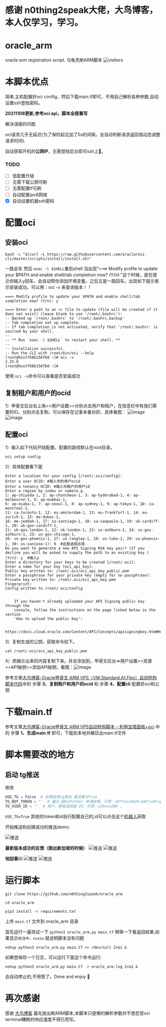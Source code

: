 # 感谢 n0thing2speak大佬，大鸟博客，本人仅学习，学习。
# oracle_arm
oracle arm registration script. 乌龟壳刷ARM脚本
![visitors](https://visitor-badge.glitch.me/badge?page_id=oracle_arm)


# 本脚本优点

简单,主机配置好oci config，然后下载main.tf即可，不用自己解析各种参数,自动设置ssh登陆密码。

**20211108更新,参考oci api，脚本全部重写**

解决误报的问题.

oci请求几乎无延迟(为了保险起见加了5s的间隔，会自动判断请求返回值动态调整请求时间).

自动获取开机的**公网IP**，无需登陆后台即可ssh上🐔。

### TODO
- [ ] 低配置升级
- [ ] 无需下载公钥可刷
- [ ] 无需配置tf可刷
- [ ] 自动配置ipv6网络
- [x] 自动设置机器ssh密码

# 配置oci

## 安装oci

```shell
bash -c "$(curl –L https://raw.githubusercontent.com/oracle/oci-cli/master/scripts/install/install.sh)"
```
一路会车 然后 `exec -l $SHELL`重启shell 
当出现“===> Modify profile to update your $PATH and enable shell/tab completion now? (Y/n):”这个时候，是在提示你输入y回车，会自动帮你添加环境变量。之后又是一路回车。出现如下提示表示安装成功。可以用：oci -v  来查询版本！！
```shell
===> Modify profile to update your $PATH and enable shell/tab completion now? (Y/n): y
 
===> Enter a path to an rc file to update (file will be created if it does not exist) (leave blank to use '/root/.bashrc'): 
-- Backed up '/root/.bashrc' to '/root/.bashrc.backup'
-- Tab completion set up complete.
-- If tab completion is not activated, verify that '/root/.bashrc' is sourced by your shell.
-- 
-- ** Run `exec -l $SHELL` to restart your shell. **
-- 
-- Installation successful.
-- Run the CLI with /root/bin/oci --help
[root@hostf68b156fb8 ~]# oci -v
2.25.0
[root@hostf68b156fb8 ~]# 
```
使用 `oci -v`命令可以查看是否安装成功

## 复制租户和用户的ocid
1）甲骨文后台右上角>>用户设置>>分别点击用户和租户，在信息栏中有我们需要的ID，分别点击复制，可以保存在记事本备份好。具体看图：
![image](https://user-images.githubusercontent.com/71005882/150918775-05aecf6a-7f0d-4472-af7a-ca468893e5ad.png)
![image](https://user-images.githubusercontent.com/71005882/150919163-9f64f7ca-e2a3-4554-b3de-2a9cf56042d0.png)


## 配置oci
1）输入如下代码开始配置，配置的路径默认在root目录。
```shell
oci setup config
```
2）具体配置看下面
```shell
Enter a location for your config [/root/.oci/config]: 
Enter a user OCID: #输入你的用户ocid
Enter a tenancy OCID: #输入你租户的用户id
Enter a region by index or name(e.g.
1: ap-chiyoda-1, 2: ap-chuncheon-1, 3: ap-hyderabad-1, 4: ap-melbourne-1, 5: ap-mumbai-1,
6: ap-osaka-1, 7: ap-seoul-1, 8: ap-sydney-1, 9: ap-tokyo-1, 10: ca-montreal-1,
11: ca-toronto-1, 12: eu-amsterdam-1, 13: eu-frankfurt-1, 14: eu-zurich-1, 15: me-dubai-1,
16: me-jeddah-1, 17: sa-santiago-1, 18: sa-saopaulo-1, 19: uk-cardiff-1, 20: uk-gov-cardiff-1,
21: uk-gov-london-1, 22: uk-london-1, 23: us-ashburn-1, 24: us-gov-ashburn-1, 25: us-gov-chicago-1,
26: us-gov-phoenix-1, 27: us-langley-1, 28: us-luke-1, 29: us-phoenix-1, 30: us-sanjose-1): 9  #这里选择区域
Do you want to generate a new API Signing RSA key pair? (If you decline you will be asked to supply the path to an existing key.) [Y/n]: y  #输入y
Enter a directory for your keys to be created [/root/.oci]: 
Enter a name for your key [oci_api_key]: 
Public key written to: /root/.oci/oci_api_key_public.pem
Enter a passphrase for your private key (empty for no passphrase): 
Private key written to: /root/.oci/oci_api_key.pem
Fingerprint: 
Config written to /root/.oci/config
 
 
    If you haven't already uploaded your API Signing public key through the
    console, follow the instructions on the page linked below in the section
    'How to upload the public key':
 
   https://docs.cloud.oracle.com/Content/API/Concepts/apisigningkey.htm#How2
```   
3）复制生成的公钥，获取命令如下。
```shell
cat /root/.oci/oci_api_key_public.pem
```
4）把展示出来的内容复制下来。并且添加到，甲骨文后台=>用户设置>>资源>>API秘钥>>添加API秘钥，看图：![image](https://user-images.githubusercontent.com/71005882/150918104-3a59f224-91c9-475d-a8d4-a6a089ab87ff.png)


参考文章[大鸟博客-Oracle甲骨文 ARM VPS（VM.Standard.A1.Flex）自动抢购脚本代码](https://www.daniao.org/14035.html)中的 步骤 **3、复制租户和用户的ocid** 和 步骤 **4、配置cli** 配置好oci和公钥 

# 下载main.tf

参考文章[大鸟博客-Oracle甲骨文 ARM VPS自动抢购脚本 – 利用宝塔面板+oci](https://www.daniao.org/14121.html) 中的 步骤 **1、生成main.tf** 即可，下载到本地并解压出main.tf文件

<!-- **注意**
创建实例的时候网络哪里不要动，默认就好！！！

然后密钥要提前下载好。

**补充**
很多老哥没有保存好密钥,不用担心，开机成功后按照下面的步骤设置密码即可

![](./images/s4.png)
```
echo root:密码 |sudo chpasswd root
sudo sed -i 's/^#\?PermitRootLogin.*/PermitRootLogin yes/g' /etc/ssh/sshd_config;
sudo sed -i 's/^#\?PasswordAuthentication.*/PasswordAuthentication yes/g' /etc/ssh/sshd_config;
sudo service sshd restart
``` -->

# 脚本需要改的地方
## 启动 tg推送

修改
```python
USE_TG = False  # 如果启用tg推送 要设置为True
TG_BOT_TOKEN = ''  # 通过 @BotFather 申请获得，示例：1077xxx4424:AAFjv0FcqxxxxxxgEMGfi22B4yh15R5uw
TG_USER_ID = ''  # 用户、群组或频道 ID，示例：129xxx206 ,
```
`USE_TG=True`
其他的token和id自行配置自己的,id可以点击这个[机器人](https://t.me/myidbot?start=botostore)获取

开始推送和创建成功的推送demo:

![推送](./images/ceshi1.png)

**最新版本成功的反馈（刚出新加坡的时候）**
![推送](./images/sgp1.png)
![推送](./images/sgp2.png)

**地狱春川**
![推送](./images/chuncheon1.png)
![推送](./images/chuncheon2.png)

<!-- 下面是旧版本
![推送](./images/s1.png)
![推送](./images/s2.png)
![推送](./images/s3.png) -->

# 运行脚本

```
git clone https://github.com/n0thing2speak/oracle_arm

cd oracle_arm

pip3 install -r requirements.txt
```
上传 `main.tf` 文件到 oracle_arm 目录

首先运行一遍测试一下
`python3 oracle_arm.py main.tf` 
稍等一下看返回结果,如果显示`抢注中，xxxxx` 就说明脚本没有问题


`nohup python3 oracle_arm.py main.tf >> /dev/null 2>&1 &`

如果想保存一个日志，可以运行下面这个命令运行:

`nohup python3 oracle_arm.py main.tf  > oracle_arm.log 2>&1 &`


会自动停止的,不用管了。Done and enjoy 🎉

# 再次感谢

感谢 [大鸟博客](https://www.daniao.org/) 最先放出刷ARM脚本,本脚本只是懒的解析参数并不想忍受oci terminal糟糕的响应速度不得已而写。



